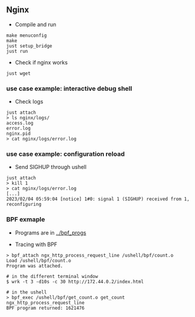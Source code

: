 ## Nginx
- Compile and run

```
make menuconfig
make
just setup_bridge
just run
```

- Check if nginx works
```
just wget
```

### use case example: interactive debug shell
- Check logs
```
just attach
> ls nginx/logs/
access.log
error.log
nginx.pid
> cat nginx/logs/error.log
```

### use case example: configuration reload
- Send SIGHUP through ushell
```
just attach
> kill 1
> cat nginx/logs/error.log
[...]
2023/02/04 05:59:04 [notice] 1#0: signal 1 (SIGHUP) received from 1, reconfiguring
```

### BPF exmaple
- Programs are in [../bpf_progs](../bpf_progs)

- Tracing with BPF
```
> bpf_attach ngx_http_process_request_line /ushell/bpf/count.o
Load /ushell/bpf/count.o
Program was attached.

# in the different terminal window
$ wrk -t 3 -d10s -c 30 http://172.44.0.2/index.html

# in the ushell
> bpf_exec /ushell/bpf/get_count.o get_count ngx_http_process_request_line
BPF program returned: 1621476
```